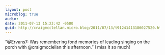 ```yaml
---
layout: post
microblog: true
audio: 
date: 2011-07-13 15:23:42 -0500
guid: http://craigmcclellan.micro.blog/2011/07/13/t91241413186027520.html
---
```

“@Ervans7: Was remembering fond memories of leading singing on the porch with @craigmcclellan this afternoon.” I miss it so much!
